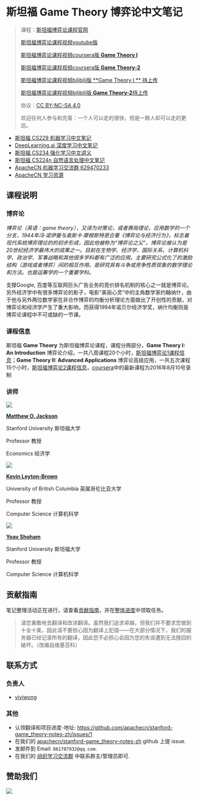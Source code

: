 # 斯坦福 **Game Theory** 博弈论中文笔记

> 课程：[斯坦福博弈论课程官网](http://www.game-theory-class.org/)
>
> [斯坦福博弈论课程视频youtube版](https://www.youtube.com/user/gametheoryonline)
>
> [斯坦福博弈论课程视频coursera版 **Game Theory I** ](https://www.coursera.org/learn/game-theory-1)
>
> [斯坦福博弈论课程视频coursera版 **Game Theory-2** ](https://www.coursera.org/learn/game-theory-2)
>
> [斯坦福博弈论课程视频bilibili版 **Game Theory I ** 待上传 ]()
>
> [斯坦福博弈论课程视频bilibili版 **Game Theory-2**待上传 ]()
>
> 协议：[CC BY-NC-SA 4.0](http://creativecommons.org/licenses/by-nc-sa/4.0/)
>
> 欢迎任何人参与和完善：一个人可以走的很快，但是一群人却可以走的更远。

+   [斯坦福 CS229 机器学习中文笔记](http://ai-start.com/ml2014/)
+   [DeepLearning.ai 深度学习中文笔记](http://ai-start.com/dl2017/)
+   [斯坦福 CS234 强化学习中文讲义](https://github.com/apachecn/stanford-cs234-notes-zh)
+   [斯坦福 CS224n 自然语言处理中文笔记](https://github.com/apachecn/stanford-cs224n-notes-zh)
+   [ApacheCN 机器学习交流群 629470233](http://shang.qq.com/wpa/qunwpa?idkey=30e5f1123a79867570f665aa3a483ca404b1c3f77737bc01ec520ed5f078ddef)
+   [ApacheCN 学习资源](https://www.ibooker.org.cn/)

## 课程说明

### 博弈论

*博弈论（英语：game theory），又译为对策论，或者赛局理论，应用数学的一个分支，1944年冯·诺伊曼与奥斯卡·摩根斯特恩合著《博弈论与经济行为》，标志着现代系统博弈理论的的初步形成，因此他被称为“博弈论之父”。博弈论被认为是20世纪经济学最伟大的成果之一。目前在生物学、经济学、国际关系、计算机科学、政治学、军事战略和其他很多学科都有广泛的应用。主要研究公式化了的激励结构（游戏或者博弈）间的相互作用。是研究具有斗争或竞争性质现象的数学理论和方法。也是运筹学的一个重要学科。*

支撑Google, 百度等互联网巨头广告业务的竞价排名机制的核心之一就是博弈论。另外经济学中有很多博弈论的影子，电影“美丽心灵”中的主角数学家约翰纳什，由于他与另外两位数学家在非合作博弈的均衡分析理论方面做出了开创性的贡献，对博弈论和经济学产生了重大影响，而获得1994年诺贝尔经济学奖，纳什均衡则是博弈论课程中不可或缺的一节课。

### 课程信息

斯坦福 **Game Theory** 为斯坦福博弈论课程，课程分两部分，**Game Theory I: An Introduction** 博弈论介绍，一共八周课程20个小时，[斯坦福博弈论1课程信息](http://www.game-theory-class.org/game-theory-I.html)；**Game Theory II: Advanced Applications** 博弈论高级应用，一共五次课程15个小时，[斯坦福博弈论2课程信息](http://www.game-theory-class.org/game-theory-II.html)，[coursera](https://www.coursera.org/learn/game-theory-1)中的最新课程为2016年8月10号录制

### 讲师

![](<https://d3njjcbhbojbot.cloudfront.net/api/utilities/v1/imageproxy/https://coursera-instructor-photos.s3.amazonaws.com/78/cbe70220c37d984f9a9efefa3148c7/Matthew-O.-Jackson.png?auto=format%2Ccompress&dpr=2&w=200&h=200>)

[**Matthew O. Jackson**](https://web.stanford.edu/~jacksonm/)

Stanford University  斯坦福大学

Professor  教授

Economics 经济学

![](<https://d3njjcbhbojbot.cloudfront.net/api/utilities/v1/imageproxy/https://coursera-instructor-photos.s3.amazonaws.com/00/cd8ba07b28c43a775f7b04ea0ce2ba/Kevin-Leyton-Brown14-square-150.jpg?auto=format%2Ccompress&dpr=2&w=200&h=200>)

[**Kevin Leyton-Brown**](http://cs.ubc.ca/~kevinlb)

University of British Columbia 英属哥伦比亚大学

Professor 教授

Computer Science 计算机科学

![](https://d3njjcbhbojbot.cloudfront.net/api/utilities/v1/imageproxy/https://coursera-instructor-photos.s3.amazonaws.com/25/002de5447b361051438576f26cf14f/Yoav-cropped-1.jpg?auto=format%2Ccompress&dpr=2&w=200&h=200)

[**Yoav Shoham**](http://robotics.stanford.edu/~shoham/)

Stanford University 斯坦福大学

Professor 教授

Computer Science 计算机科学

## 贡献指南

笔记整理活动正在进行，请查看[贡献指南](CONTRIBUTING.md)，并在[整体进度](https://github.com/apachecn/stanford-cs224n-notes-zh/issues/1)中领取任务。

> 请您勇敢地去翻译和改进翻译。虽然我们追求卓越，但我们并不要求您做到十全十美，因此请不要担心因为翻译上犯错——在大部分情况下，我们的服务器已经记录所有的翻译，因此您不必担心会因为您的失误遭到无法挽回的破坏。（改编自维基百科）

## 联系方式

### 负责人

+   [viviwong](https://github.com/viviwong)

### 其他

*   认领翻译和项目进度-地址: <https://github.com/apachecn/stanford-game_theory-notes-zh/issues/1>
*   在我们的 [apachecn/stanford-game_theory-notes-zh](https://github.com/apachecn/stanford-game_theory-notes-zh) github 上提 issue.
*   发邮件到 Email: `861787932@qq.com`.
*   在我们的 [组织学习交流群](https://www.ibooker.org.cn/organization/) 中联系群主/管理员即可.

## 赞助我们

![](http://data.apachecn.org/img/about/donate.jpg)